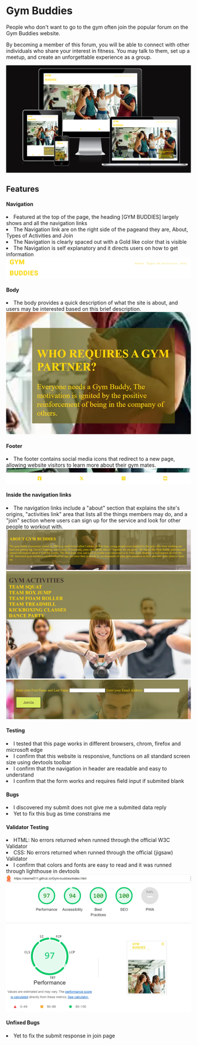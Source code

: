 <h1>Gym Buddies</h1>

People who don't want to go to the gym often join the popular forum on the Gym Buddies website.

By becoming a member of this forum, you will be able to connect with other individuals who share your interest in fitness. You may talk to them, set up a meetup, and create an unforgettable experience as a group.

<img src="/assets/images/page view.png" alt="page view">

<h2>Features</h2>


<h4>Navigation</h4>

<li>Featured at the top of the page, the heading [GYM BUDDIES] largely shows and all the navigation links</li>
<li>The Navigation link are on the right side of the pageand they are, About, Types of Activities and Join</li>
<li>The Navigation is clearly spaced out with a Gold like color that is visible</li>
<li>The Navigation is self explanatory and it directs users on how to get information</li>

<img src="/assets/images/navigation picture.jpg" alt="navigation screenshoot">

<h4>Body</h4>

<li>The body provides a quick description of what the site is about, and users may be interested based on this brief description.</li>
<img src="/assets/images/body screenshot.jpg" alt="body screenshot">

<h4>Footer</h4>
<li>The footer contains social media icons that redirect to a new page, allowing website visitors to learn more about their gym mates.</li>
<img src="/assets/images/footer screenshot.jpg" alt="footer screenshot">

<h4>Inside the navigation links</h4>
<li>The navigation links include a "about" section that explains the site's origins, "activities link" area that lists all the things members may do, and a "join" section where users can sign up for the service and look for other people to workout with.</li>
<img src="/assets/images/22 About screenshot.png" alt="inside about">
<img src="/assets/images/222 Gym activities screenshot.jpg" alt="inside activities">
<img src="/assets/images/222 join screenshot.jpg" alt="inside join">

<h4>Testing</h4>
<li>I tested that this page works in different browsers, chrom, firefox and microsoft edge</li>
<li>I confirm that this website is responsive, functions on all standard screen size using devtools toolbar</li>
<li>I confirm that the navigation in header are readable and easy to understand</li>
<li>I confirm that the form works and requires field input if submited blank</li>

<h4>Bugs</h4>
<li>I discovered my submit does not give me a submited data reply</li>
<li>Yet to fix this bug as time constrains me</li>

<h4>Validator Testing</h4>
<li>HTML: No errors returned when runned through the official W3C Validator</li>
<li>CSS: No errors returned when runned through the official (jigsaw) Validator</li>
<li>I confirm that colors and fonts are easy to read and it was runned through lighthouse in devtools</li>
<img src="/assets/images/site performance.jpg" alt="site performance">

<h4>Unfixed Bugs</h4>
<li>Yet to fix the submit response in join page</li>